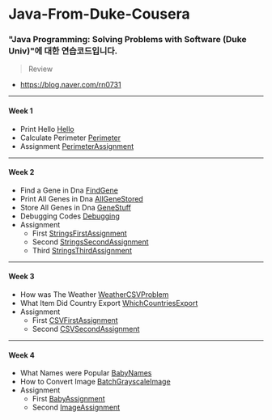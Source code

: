 # Java-From-Duke-Cousera

### "Java Programming: Solving Problems with Software (Duke Univ)"에 대한 연습코드입니다.

> Review

* <https://blog.naver.com/rn0731>
    
<hr>

#### Week 1
* Print Hello [Hello](/Week1/Hello)
* Calculate Perimeter [Perimeter](/Week1/Perimeter)
* Assignment [PerimeterAssignment](/Week1/PerimeterAssignment)

<hr>

#### Week 2
* Find a Gene in Dna [FindGene](/Week2/FindGene)
* Print All Genes in Dna [AllGeneStored](/Week2/AllGeneStored)
* Store All Genes in Dna [GeneStuff](/Week2/GeneStuff)
* Debugging Codes [Debugging](/Week2/Debugging)
* Assignment
    * First [StringsFirstAssignment](/Week2/StringsFirstAssignment)
    * Second [StringsSecondAssignment](/Week2/StringsSecondAssignment)
    * Third [StringsThirdAssignment](/Week2/StringsThirdAssignment)

<hr>

#### Week 3
* How was The Weather [WeatherCSVProblem](/Week3/WheatherCSVProblem)
* What Item Did Country Export [WhichCountriesExport](/Week3/WhichCountriesExport)
* Assignment
    * First [CSVFirstAssignment](/Week3/CSVFirstAssignment)
    * Second [CSVSecondAssignment](/Week3/CSVSecondAssignment)

<hr>

#### Week 4
* What Names were Popular [BabyNames](/Week4/BabyNames)
* How to Convert Image [BatchGrayscaleImage](/Week4/BatchGrayscaleImage)
* Assignment
    * First [BabyAssignment](/Week4/BabbyAssignment)
    * Second [ImageAssignment](/Week4/ImageAssignment)
